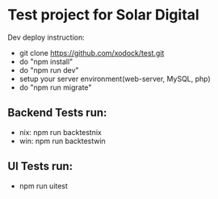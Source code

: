 # Test project for Solar Digital
Dev deploy instruction:

- git clone https://github.com/xodock/test.git 
- do "npm install"
- do "npm run dev"
- setup your server environment(web-server, MySQL, php)
- do "npm run migrate"

Backend Tests run:
-
- nix: npm run backtestnix
- win: npm run backtestwin
  
UI Tests run:
-
- npm run uitest